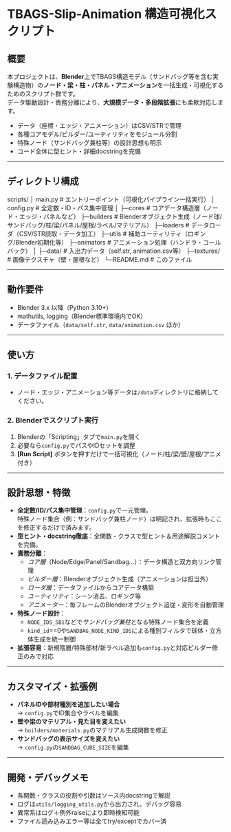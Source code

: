 # TBAGS-Slip-Animation 構造可視化スクリプト

## 概要

本プロジェクトは、**Blender**上でTBAGS構造モデル（サンドバッグ等を含む実験構造物）の**ノード・梁・柱・パネル・アニメーション**を一括生成・可視化するためのスクリプト群です。  
データ駆動設計・責務分離により、**大規模データ・多段階拡張**にも柔軟対応します。

- データ（座標・エッジ・アニメーション）はCSV/STRで管理
- 各種コアモデル/ビルダー/ユーティリティをモジュール分割
- 特殊ノード（サンドバッグ兼柱等）の設計思想も明示
- コード全体に型ヒント・詳細docstringを完備

---

## ディレクトリ構成

scripts/
│ main.py # エントリーポイント（可視化パイプライン一括実行）
│ config.py # 全定数・ID・パス集中管理
│
├─cores # コアデータ構造層（ノード・エッジ・パネルなど）
├─builders # Blenderオブジェクト生成（ノード球/サンドバッグ/柱/梁/パネル/屋根/ラベル/マテリアル）
├─loaders # データローダ（CSV/STR読取・データ加工）
├─utils # 補助ユーティリティ（ロギング/Blender初期化等）
├─animators # アニメーション処理（ハンドラ・コールバック）
│
├─data/ # 入出力データ（self.str, animation.csv等）
├─textures/ # 画像テクスチャ（壁・屋根など）
└─README.md # このファイル


---

## 動作要件

- Blender 3.x 以降（Python 3.10+）
- mathutils, logging（Blender標準環境内でOK）
- データファイル（`data/self.str`, `data/animation.csv` ほか）

---

## 使い方

### 1. データファイル配置

- ノード・エッジ・アニメーション等データは`/data`ディレクトリに格納してください。

### 2. Blenderでスクリプト実行

1. Blenderの「Scripting」タブで`main.py`を開く
2. 必要なら`config.py`でパスやIDセットを調整
3. **[Run Script]** ボタンを押すだけで一括可視化（ノード/柱/梁/壁/屋根/アニメ付き）

---

## 設計思想・特徴

- **全定数/ID/パス集中管理**：`config.py`で一元管理。  
  特殊ノード集合（例：サンドバッグ兼柱ノード）は明記され、拡張時もここを修正するだけで済みます。
- **型ヒント・docstring徹底**：全関数・クラスで型ヒント＆用途解説コメントを完備。
- **責務分離**：  
  - *コア層*（Node/Edge/Panel/Sandbag...）：データ構造と双方向リンク管理  
  - *ビルダー層*：Blenderオブジェクト生成（アニメーションは担当外）  
  - *ローダ層*：データファイルからコアデータ構築  
  - *ユーティリティ*：シーン消去、ロギング等  
  - *アニメーター*：毎フレームのBlenderオブジェクト追従・変形を自動管理
- **特殊ノード設計**：  
  - `NODE_IDS_SB1`などで*サンドバッグ兼柱*となる特殊ノード集合を定義  
  - `kind_id`==0や`SANDBAG_NODE_KIND_IDS`による種別フィルタで球体・立方体生成を統一制御
- **拡張容易**：新規階層/特殊部材/新ラベル追加も`config.py`と対応ビルダー修正のみで対応

---

## カスタマイズ・拡張例

- **パネルIDや部材種別を追加したい場合**  
  → `config.py`でID集合やラベルを編集
- **壁や梁のマテリアル・見た目を変えたい**  
  → `builders/materials.py`のマテリアル生成関数を修正
- **サンドバッグの表示サイズを変えたい**  
  → `config.py`の`SANDBAG_CUBE_SIZE`を編集

---

## 開発・デバッグメモ

- 各関数・クラスの役割や引数はソース内docstringで解説
- ログは`utils/logging_utils.py`から出力され、デバッグ容易
- 異常系はログ＋例外raiseにより即時検知可能
- ファイル読み込みエラー等は全てtry/exceptでカバー済
